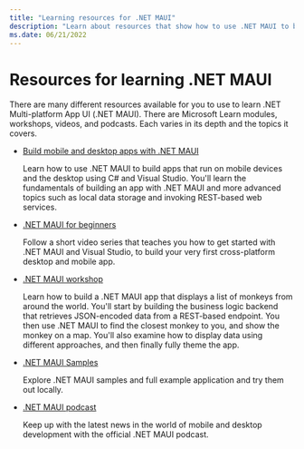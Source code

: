 ```yaml
---
title: "Learning resources for .NET MAUI"
description: "Learn about resources that show how to use .NET MAUI to build apps that run on mobile devices and the desktop."
ms.date: 06/21/2022
---
```


# Resources for learning .NET MAUI

There are many different resources available for you to use to learn .NET Multi-platform App UI (.NET MAUI). There are Microsoft Learn modules, workshops, videos, and podcasts. Each varies in its depth and the topics it covers.

- [Build mobile and desktop apps with .NET MAUI](/learn/paths/build-apps-with-dotnet-maui)

  Learn how to use .NET MAUI to build apps that run on mobile devices and the desktop using C# and Visual Studio. You'll learn the fundamentals of building an app with .NET MAUI and more advanced topics such as local data storage and invoking REST-based web services.

- [.NET MAUI for beginners](https://www.youtube.com/playlist?list=PLdo4fOcmZ0oUBAdL2NwBpDs32zwGqb9DY)

  Follow a short video series that teaches you how to get started with .NET MAUI and Visual Studio, to build your very first cross-platform desktop and mobile app.

- [.NET MAUI workshop](https://github.com/dotnet-presentations/dotnet-maui-workshop)

  Learn how to build a .NET MAUI app that displays a list of monkeys from around the world. You'll start by building the business logic backend that retrieves JSON-encoded data from a REST-based endpoint. You then use .NET MAUI to find the closest monkey to you, and show the monkey on a map. You'll also examine how to display data using different approaches, and then finally fully theme the app.

- [.NET MAUI Samples](https://docs.microsoft.com/samples/browse/?expanded=dotnet&products=dotnet-maui)
  
  Explore .NET MAUI samples and full example application and try them out locally.
  
- [.NET MAUI podcast](https://www.dotnetmauipodcast.com)

  Keep up with the latest news in the world of mobile and desktop development with the official .NET MAUI podcast.

